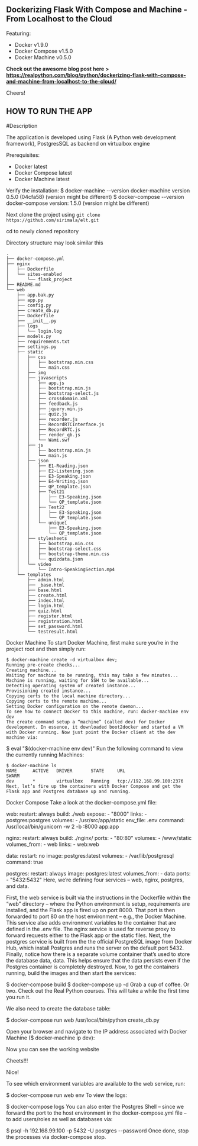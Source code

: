 ## Dockerizing Flask With Compose and Machine - From Localhost to the Cloud

Featuring:

- Docker v1.9.0
- Docker Compose v1.5.0
- Docker Machine v0.5.0

**Check out the awesome blog post here > https://realpython.com/blog/python/dockerizing-flask-with-compose-and-machine-from-localhost-to-the-cloud/**

Cheers!


## HOW TO RUN THE APP

#Description

The application is developed using Flask (A Python web development framework), PostgresSQL as backend on virtualbox engine

Prerequisites:
- Docker latest
- Docker Compose latest
- Docker Machine latest

Verify the installation:
$ docker-machine --version
docker-machine version 0.5.0 (04cfa58) (version might be different)
$ docker-compose --version
docker-compose version: 1.5.0 (version might be different)

Next clone the project using `git clone https://github.com/sirimala/elt.git`

cd to newly cloned repository

Directory structure may look similar this
```
.
├── docker-compose.yml
├── nginx
│   ├── Dockerfile
│   └── sites-enabled
│       └── flask_project
├── README.md
└── web
    ├── app.bak.py
    ├── app.py
    ├── config.py
    ├── create_db.py
    ├── Dockerfile
    ├── __init__.py
    ├── logs
    │   └── login.log
    ├── models.py
    ├── requirements.txt
    ├── settings.py
    ├── static
    │   ├── css
    │   │   ├── bootstrap.min.css
    │   │   └── main.css
    │   ├── img
    │   ├── javascripts
    │   │   ├── app.js
    │   │   ├── bootstrap.min.js
    │   │   ├── bootstrap-select.js
    │   │   ├── crossdomain.xml
    │   │   ├── feedback.js
    │   │   ├── jquery.min.js
    │   │   ├── quiz.js
    │   │   ├── recorder.js
    │   │   ├── RecordRTCInterface.js
    │   │   ├── RecordRTC.js
    │   │   ├── render_qb.js
    │   │   └── Wami.swf
    │   ├── js
    │   │   ├── bootstrap.min.js
    │   │   └── main.js
    │   ├── json
    │   │   ├── E1-Reading.json
    │   │   ├── E2-Listening.json
    │   │   ├── E3-Speaking.json
    │   │   ├── E4-Writing.json
    │   │   ├── QP_template.json
    │   │   ├── Test21
    │   │   │   ├── E3-Speaking.json
    │   │   │   └── QP_template.json
    │   │   ├── Test22
    │   │   │   ├── E3-Speaking.json
    │   │   │   └── QP_template.json
    │   │   └── unique1
    │   │       ├── E3-Speaking.json
    │   │       └── QP_template.json
    │   ├── stylesheets
    │   │   ├── bootstrap.min.css
    │   │   ├── bootstrap-select.css
    │   │   ├── bootstrap-theme.min.css
    │   │   └── quizdata.json
    │   └── video
    │       └── Intro-SpeakingSection.mp4
    └── templates
        ├── admin.html
        ├── _base.html
        ├── base.html
        ├── create.html
        ├── index.html
        ├── login.html
        ├── quiz.html
        ├── register.html
        ├── registration.html
        ├── set_password.html
        └── testresult.html
```
Docker Machine
To start Docker Machine, first make sure you’re in the project root and then simply run:
```
$ docker-machine create -d virtualbox dev;
Running pre-create checks...
Creating machine...
Waiting for machine to be running, this may take a few minutes...
Machine is running, waiting for SSH to be available...
Detecting operating system of created instance...
Provisioning created instance...
Copying certs to the local machine directory...
Copying certs to the remote machine...
Setting Docker configuration on the remote daemon...
To see how to connect Docker to this machine, run: docker-machine env dev
The create command setup a “machine” (called dev) for Docker development. In essence, it downloaded boot2docker and started a VM with Docker running. Now just point the Docker client at the dev machine via:
```
$ eval "$(docker-machine env dev)"
Run the following command to view the currently running Machines:
```
$ docker-machine ls
NAME      ACTIVE   DRIVER       STATE     URL                         SWARM
dev       *        virtualbox   Running   tcp://192.168.99.100:2376
Next, let’s fire up the containers with Docker Compose and get the Flask app and Postgres database up and running.
```
Docker Compose
Take a look at the docker-compose.yml file:

web:
  restart: always
  build: ./web
  expose:
    - "8000"
  links:
    - postgres:postgres
  volumes:
    - /usr/src/app/static
  env_file: .env
  command: /usr/local/bin/gunicorn -w 2 -b :8000 app:app

nginx:
  restart: always
  build: ./nginx/
  ports:
    - "80:80"
  volumes:
    - /www/static
  volumes_from:
    - web
  links:
    - web:web

data:
  restart: no
  image: postgres:latest
  volumes:
    - /var/lib/postgresql
  command: true

postgres:
  restart: always
  image: postgres:latest
  volumes_from:
    - data
  ports:
    - "5432:5432"
Here, we’re defining four services – web, nginx, postgres, and data.

First, the web service is built via the instructions in the Dockerfile within the “web” directory – where the Python environment is setup, requirements are installed, and the Flask app is fired up on port 8000. That port is then forwarded to port 80 on the host environment – e.g., the Docker Machine. This service also adds environment variables to the container that are defined in the .env file.
The nginx service is used for reverse proxy to forward requests either to the Flask app or the static files.
Next, the postgres service is built from the the official PostgreSQL image from Docker Hub, which install Postgres and runs the server on the default port 5432.
Finally, notice how there is a separate volume container that’s used to store the database data, data. This helps ensure that the data persists even if the Postgres container is completely destroyed.
Now, to get the containers running, build the images and then start the services:

$ docker-compose build
$ docker-compose up -d
Grab a cup of coffee. Or two. Check out the Real Python courses. This will take a while the first time you run it.

We also need to create the database table:

$ docker-compose run web /usr/local/bin/python create_db.py

Open your browser and navigate to the IP address associated with Docker Machine ($ docker-machine ip dev):

Now you can see the working website

Cheets!!!

Nice!

To see which environment variables are available to the web service, run:

$ docker-compose run web env
To view the logs:

$ docker-compose logs
You can also enter the Postgres Shell – since we forward the port to the host environment in the docker-compose.yml file – to add users/roles as well as databases via:

$ psql -h 192.168.99.100 -p 5432 -U postgres --password
Once done, stop the processes via docker-compose stop.